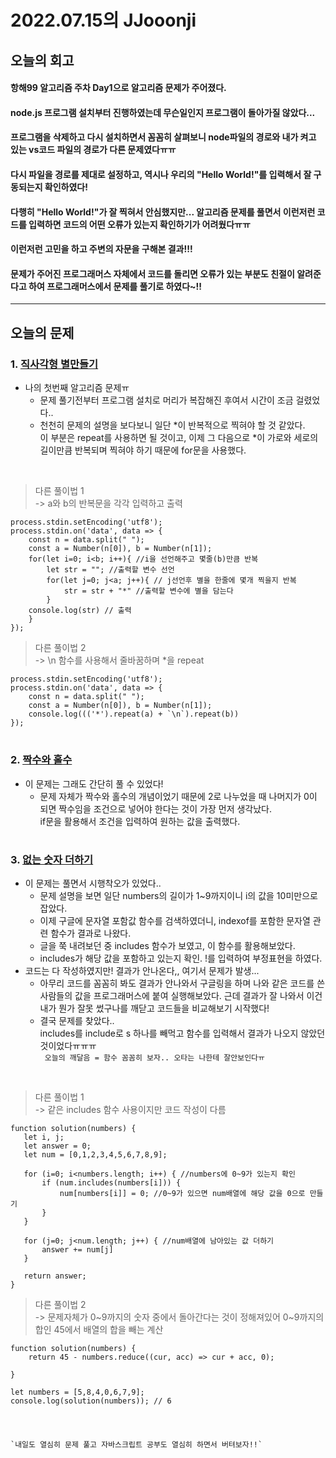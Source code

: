 # 2022.07.15의 JJooonji

## 오늘의 회고
#### 항해99 알고리즘 주차 Day1으로 알고리즘 문제가 주어졌다.
#### node.js 프로그램 설치부터 진행하였는데 무슨일인지 프로그램이 돌아가질 않았다...
#### 프로그램을 삭제하고 다시 설치하면서 꼼꼼히 살펴보니 node파일의 경로와 내가 켜고 있는 vs코드 파일의 경로가 다른 문제였다ㅠㅠ
#### 다시 파일을 경로를 제대로 설정하고, 역시나 우리의 "Hello World!"를 입력해서 잘 구동되는지 확인하였다!
#### 다행히 "Hello World!"가 잘 찍혀서 안심했지만... 알고리즘 문제를 풀면서 이런저런 코드를 입력하면 코드의 어떤 오류가 있는지 확인하기가 어려웠다ㅠㅠ
#### 이런저런 고민을 하고 주변의 자문을 구해본 결과!!!
#### 문제가 주어진 프로그래머스 자체에서 코드를 돌리면 오류가 있는 부분도 친절이 알려준다고 하여 프로그래머스에서 문제를 풀기로 하였다~!!



---
## 오늘의 문제
### 1. [직사각형 별만들기](https://github.com/JJooonji/Algorithm/blob/main/%EC%A7%81%EC%82%AC%EA%B0%81%ED%98%95%20%EB%B3%84%EB%A7%8C%EB%93%A4%EA%B8%B0.md)
* 나의 첫번째 알고리즘 문제ㅠ
  + 문제 풀기전부터 프로그램 설치로 머리가 복잡해진 후여서 시간이 조금 걸렸었다..
  + 천천히 문제의 설명을 보다보니 일단 *이 반복적으로 찍혀야 할 것 같았다. <br>이 부분은 repeat를 사용하면 될 것이고, 이제 그 다음으로 *이 가로와 세로의 길이만큼 반복되며 찍혀야 하기 때문에 for문을 사용했다.

<br>

>다른 풀이법 1<br>
-> a와 b의 반복문을 각각 입력하고 출력
```
process.stdin.setEncoding('utf8');
process.stdin.on('data', data => {
    const n = data.split(" "); 
    const a = Number(n[0]), b = Number(n[1]); 
    for(let i=0; i<b; i++){ //i을 선언해주고 몇줄(b)만큼 반복
        let str = ""; //출력할 변수 선언
        for(let j=0; j<a; j++){ // j선언후 별을 한줄에 몇개 찍을지 반복
            str = str + "*" //출력할 변수에 별을 담는다
        } 
    console.log(str) // 출력
    }
});
```
> 다른 풀이법 2
<br>-> \n 함수를 사용해서 줄바꿈하며 *을 repeat
```
process.stdin.setEncoding('utf8');
process.stdin.on('data', data => {
    const n = data.split(" ");
    const a = Number(n[0]), b = Number(n[1]);
    console.log((('*').repeat(a) + `\n`).repeat(b))
});
```
#

### 2. [짝수와 홀수](https://github.com/JJooonji/Algorithm/blob/main/%EC%A7%9D%EC%88%98%EC%99%80%20%ED%99%80%EC%88%98.md)
* 이 문제는 그래도 간단히 풀 수 있었다!
  + 문제 자체가 짝수와 홀수의 개념이었기 때문에 2로 나누었을 때 나머지가 0이 되면 짝수임을 조건으로 넣어야 한다는 것이 가장 먼저 생각났다.<br>if문을 활용해서 조건을 입력하여 원하는 값을 출력했다.

#

### 3. [없는 숫자 더하기](https://github.com/JJooonji/Algorithm/blob/main/%EC%97%86%EB%8A%94%20%EC%88%AB%EC%9E%90%20%EB%8D%94%ED%95%98%EA%B8%B0.md)
* 이 문제는 풀면서 시행착오가 있었다..
  + 문제 설명을 보면 일단 numbers의 길이가 1~9까지이니 i의 값을 10미만으로 잡았다.
  + 이제 구글에 문자열 포함값 함수를 검색하였더니, indexof를 포함한 문자열 관련 함수가 결과로 나왔다.
  + 글을 쭉 내려보던 중 includes 함수가 보였고, 이 함수를 활용해보았다.
  + includes가 해당 값을 포함하고 있는지 확인. !를 입력하여 부정표현을 하였다.
* 코드는 다 작성하였지만! 결과가 안나온다,, 여기서 문제가 발생...
  + 아무리 코드를 꼼꼼히 봐도 결과가 안나와서 구글링을 하며 나와 같은 코드를 쓴 사람들의 값을 프로그래머스에 붙여 실행해보았다. 근데 결과가 잘 나와서 이건 내가 뭔가 잘못 썼구나를 깨닫고 코드들을 비교해보기 시작했다!
  + 결국 문제를 찾았다..<br>includes를 include로 s 하나를 빼먹고 함수를 입력해서 결과가 나오지 않았던 것이었다ㅠㅠㅠ<br>
  ` 오늘의 깨달음 = 함수 꼼꼼히 보자.. 오타는 나한테 잘안보인다ㅠ`

 <br> 

 > 다른 풀이법 1
 <br>-> 같은 includes 함수 사용이지만 코드 작성이 다름
 ```
 function solution(numbers) {
    let i, j;
    let answer = 0;
    let num = [0,1,2,3,4,5,6,7,8,9];
 
    for (i=0; i<numbers.length; i++) { //numbers에 0~9가 있는지 확인
        if (num.includes(numbers[i])) {
            num[numbers[i]] = 0; //0~9가 있으면 num배열에 해당 값을 0으로 만들기
        }
    }
 
    for (j=0; j<num.length; j++) { //num배열에 남아있는 값 더하기
        answer += num[j]
    }
 
    return answer;
}
 ``` 
> 다른 풀이법 2
<br>-> 문제자체가 0~9까지의 숫자 중에서 돌아간다는 것이 정해져있어 0~9까지의 합인 45에서 배열의 합을 빼는 계산
```
function solution(numbers) {
    return 45 - numbers.reduce((cur, acc) => cur + acc, 0);
  
}

let numbers = [5,8,4,0,6,7,9];
console.log(solution(numbers)); // 6
```

#

```

`내일도 열심히 문제 풀고 자바스크립트 공부도 열심히 하면서 버텨보자!!`

```


